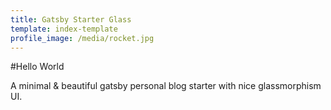 ```yaml
---
title: Gatsby Starter Glass
template: index-template
profile_image: /media/rocket.jpg
---
```


#Hello World

A minimal & beautiful gatsby personal blog starter with nice glassmorphism UI.

